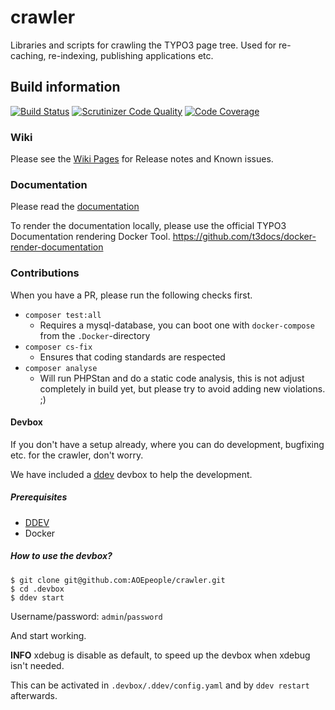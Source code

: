 # crawler
Libraries and scripts for crawling the TYPO3 page tree. Used for re-caching, re-indexing, publishing applications etc.

## Build information
[![Build Status](https://travis-ci.org/AOEpeople/crawler.svg?branch=master)](https://travis-ci.org/AOEpeople/crawler)
[![Scrutinizer Code Quality](https://scrutinizer-ci.com/g/AOEpeople/crawler/badges/quality-score.png?b=master)](https://scrutinizer-ci.com/g/AOEpeople/crawler/?branch=master)
[![Code Coverage](https://scrutinizer-ci.com/g/AOEpeople/crawler/badges/coverage.png?b=master)](https://scrutinizer-ci.com/g/AOEpeople/crawler/?branch=master)

### Wiki
Please see the [Wiki Pages](https://github.com/AOEpeople/crawler/wiki) for Release notes and Known issues.

### Documentation
Please read the [documentation](https://docs.typo3.org/typo3cms/extensions/crawler/)

To render the documentation locally, please use the official TYPO3 Documentation rendering Docker Tool.
<https://github.com/t3docs/docker-render-documentation>

### Contributions

When you have a PR, please run the following checks first.

* `composer test:all`
    * Requires a mysql-database, you can boot one with `docker-compose` from the `.Docker`-directory
* `composer cs-fix`
    * Ensures that coding standards are respected
* `composer analyse`
    * Will run PHPStan and do a static code analysis, this is not adjust completely in build yet, but please try to avoid adding new violations. ;)

#### Devbox

If you don't have a setup already, where you can do development, bugfixing etc. for the crawler, don't worry.

We have included a [ddev](https://www.ddev.com) devbox to help the development.

##### Prerequisites

* [DDEV](https://www.ddev.com)
* Docker

##### How to use the devbox?

```
$ git clone git@github.com:AOEpeople/crawler.git
$ cd .devbox
$ ddev start
```

Username/password: `admin`/`password`

And start working.

**INFO** 
xdebug is disable as default, to speed up the devbox when xdebug isn't needed.

This can be activated in `.devbox/.ddev/config.yaml` and by `ddev restart` afterwards.
